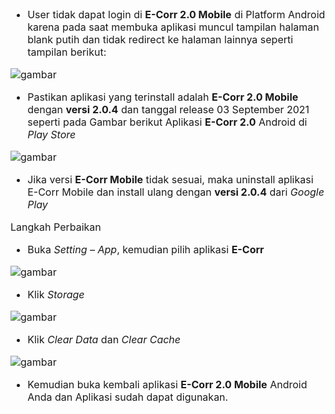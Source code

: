 <font size= "3">

- User tidak dapat login di **E-Corr 2.0 Mobile** di Platform Android karena pada saat membuka aplikasi muncul tampilan halaman blank putih dan tidak redirect ke halaman lainnya seperti tampilan berikut:

![gambar](FAQ/M1.png)

- Pastikan aplikasi yang terinstall adalah **E-Corr 2.0 Mobile** dengan **versi 2.0.4** dan tanggal
release 03 September 2021 seperti pada Gambar berikut Aplikasi **E-Corr 2.0** Android di _Play Store_

![gambar](FAQ/M2.png)

- Jika versi **E-Corr Mobile** tidak sesuai, maka uninstall aplikasi E-Corr Mobile dan install ulang
dengan **versi 2.0.4** dari _Google Play_



 Langkah Perbaikan

- Buka _Setting – App_, kemudian pilih aplikasi **E-Corr**

![gambar](FAQ/M3.png)

- Klik _Storage_

![gambar](FAQ/M4.png)

- Klik _Clear Data_ dan _Clear Cache_

![gambar](FAQ/M05.png)

- Kemudian buka kembali aplikasi **E-Corr 2.0 Mobile** Android Anda dan Aplikasi sudah
dapat digunakan.



</fontsize>